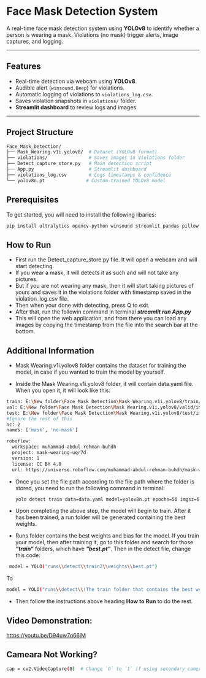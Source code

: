 # Face Mask Detection System

A real-time face mask detection system using **YOLOv8** to identify whether a person is wearing a mask. Violations (no mask) trigger alerts, image captures, and logging.

---

## Features
- Real-time detection via webcam using **YOLOv8**.
- Audible alert (`winsound.Beep`) for violations.
- Automatic logging of violations to `violations_log.csv`.
- Saves violation snapshots in `violations/` folder.
- **Streamlit dashboard** to review logs and images.

---

## Project Structure
```bash
Face_Mask_Detection/
├── Mask_Wearing.v1i.yolov8/  # Dataset (YOLOv8 format)
├── violations/               # Saves images in Violations folder
├── Detect_capture_store.py   # Main detection script
├── App.py                    # Streamlit dashboard
├── violations_log.csv        # Logs timestamps & confidence
└── yolov8n.pt               # Custom-trained YOLOv8 model
```

## Prerequisites

To get started, you will need to install the following libaries:
```bash
pip install ultralytics opencv-python winsound streamlit pandas pillow
```

## How to Run

- First run the Detect_capture_store.py file. It will open a webcam and will start detecting.
- If you wear a mask, it will detects it as such and will not take any pictures.
- But if you are not wearing any mask, then it will start taking pictures of yours and saves it in the violations folder with timestamp saved in the violation_log.csv file.
- Then when your done with detecting, press Q to exit.
- After that, run the followin command in terminal ***streamlit run App.py***
- This will open the web application, and from there you can load any images by copying the timestamp from the file into the search bar at the bottom.


## Additional Information

- Mask Wearing.v1i.yolov8 folder contains the dataset for training the model, in case if you wanted to train the model by yourself.


- Inside the Mask Wearing.v1i.yolov8 folder, it will contain data.yaml file. When you open it, it will look like this:


```bash
train: E:\New folder\Face Mask Detection\Mask Wearing.v1i.yolov8/train/images #change the file path accordingly
val: E:\New folder\Face Mask Detection\Mask Wearing.v1i.yolov8/valid/images #change the file path accordingly
test: E:\New folder\Face Mask Detection\Mask Wearing.v1i.yolov8/test/images #change the file path accordingly
#Ignore the rest of this
nc: 2
names: ['mask', 'no-mask']

roboflow:
  workspace: muhammad-abdul-rehman-buhdh
  project: mask-wearing-uqr7d
  version: 1
  license: CC BY 4.0
  url: https://universe.roboflow.com/muhammad-abdul-rehman-buhdh/mask-wearing-uqr7d/dataset/1
```


- Once you set the file path according to the file path where the folder is stored, you need to run the following command in terminal:
  ``` bash
  yolo detect train data=data.yaml model=yolov8n.pt epochs=50 imgsz=640 #set epochs to whatever you want and imgsz should not be changed no matter what
  ```
  
- Upon completing the above step, the model will begin to train. After it has been trained, a run folder will be generated containing the best weights.


- Runs folder contains the best weights and bias for the model. If you train your model, then after training it, go to this folder and search for those ***"train"*** folders, which have ***"best.pt"***. Then in the detect file, change this code:
 
 ```bash
  model = YOLO("runs\\detect\\train2\\weights\\best.pt")
  ```
   To
  ```bash
  model = YOLO("runs\\detect\\(The train folder that contains the best weight)\\weights\\best.pt")
  ```

- Then follow the instructions above heading **How to Run** to do the rest.

## Video Demonstration:
https://youtu.be/D94uw7q66jM

## Cameara Not Working?

``` bash
cap = cv2.VideoCapture(0)  # Change `0` to `1` if using secondary camera
```

